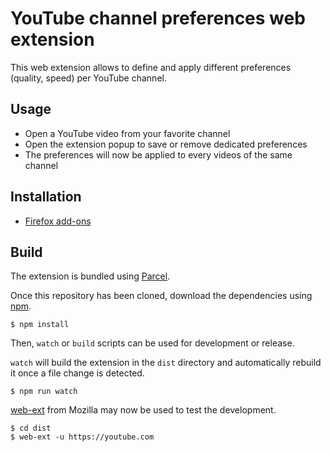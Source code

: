 # YouTube channel preferences web extension
This web extension allows to define and apply different preferences (quality, speed) per YouTube channel.

## Usage
- Open a YouTube video from your favorite channel
- Open the extension popup to save or remove dedicated preferences
- The preferences will now be applied to every videos of the same channel

## Installation
- [Firefox add-ons](https://addons.mozilla.org/firefox/addon/youtube-channel-preferences/)

## Build
The extension is bundled using [Parcel](https://github.com/parcel-bundler/parcel).

Once this repository has been cloned, download the dependencies using [npm](https://github.com/npm/cli).

```
$ npm install
```

Then, `watch` or `build` scripts can be used for development or release.

`watch` will build the extension in the `dist` directory and automatically rebuild it once a file change is detected.

```
$ npm run watch
```

[web-ext](https://github.com/mozilla/web-ext) from Mozilla may now be used to test the development.

```
$ cd dist
$ web-ext -u https://youtube.com
```
